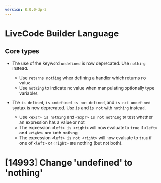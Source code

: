 ```yaml
---
version: 8.0.0-dp-3
---
```

# LiveCode Builder Language

## Core types

* The use of the keyword `undefined` is now deprecated.  Use `nothing`
  instead.
  * Use `returns nothing` when defining a handler which returns no
    value.
  * Use `nothing` to indicate no value when manipulating optionally
    type variables

* The `is defined`, `is undefined`, `is not defined`, and `is not
  undefined` syntax is now deprecated.  Use `is` and `is not` with
  `nothing` instead.
  * Use `<expr> is nothing` and `<expr> is not nothing` to test
    whether an expression has a value or not
  * The expression `<left> is <right>` will now evaluate to `true` if
    `<left>` and `<right>` are both nothing
  * The expression `<left> is not <right>` will now evaluate to `true`
    if one of `<left>` or `<right>` are nothing (but not both).

# [14993] Change 'undefined' to 'nothing'
